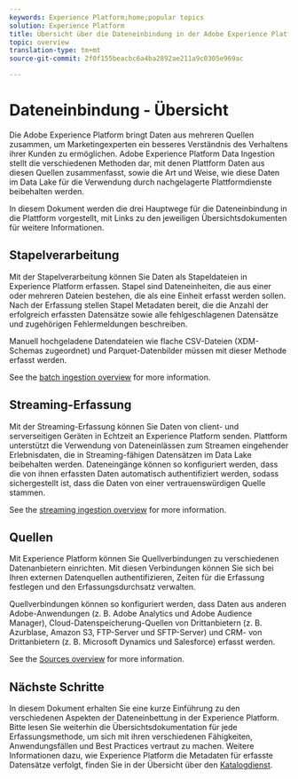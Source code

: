 ```yaml
---
keywords: Experience Platform;home;popular topics
solution: Experience Platform
title: Übersicht über die Dateneinbindung in der Adobe Experience Platform
topic: overview
translation-type: tm+mt
source-git-commit: 2f0f155beacbc6a4ba2892ae211a9c0305e969ac

---
```



# Dateneinbindung - Übersicht

Die Adobe Experience Platform bringt Daten aus mehreren Quellen zusammen, um Marketingexperten ein besseres Verständnis des Verhaltens ihrer Kunden zu ermöglichen. Adobe Experience Platform Data Ingestion stellt die verschiedenen Methoden dar, mit denen Plattform Daten aus diesen Quellen zusammenfasst, sowie die Art und Weise, wie diese Daten im Data Lake für die Verwendung durch nachgelagerte Plattformdienste beibehalten werden.

In diesem Dokument werden die drei Hauptwege für die Dateneinbindung in die Plattform vorgestellt, mit Links zu den jeweiligen Übersichtsdokumenten für weitere Informationen.

## Stapelverarbeitung

Mit der Stapelverarbeitung können Sie Daten als Stapeldateien in Experience Platform erfassen. Stapel sind Dateneinheiten, die aus einer oder mehreren Dateien bestehen, die als eine Einheit erfasst werden sollen. Nach der Erfassung stellen Stapel Metadaten bereit, die die Anzahl der erfolgreich erfassten Datensätze sowie alle fehlgeschlagenen Datensätze und zugehörigen Fehlermeldungen beschreiben.

Manuell hochgeladene Datendateien wie flache CSV-Dateien (XDM-Schemas zugeordnet) und Parquet-Datenbilder müssen mit dieser Methode erfasst werden.

See the [batch ingestion overview](./batch-ingestion/overview.md) for more information.

## Streaming-Erfassung

Mit der Streaming-Erfassung können Sie Daten von client- und serverseitigen Geräten in Echtzeit an Experience Platform senden. Plattform unterstützt die Verwendung von Dateneinlässen zum Streamen eingehender Erlebnisdaten, die in Streaming-fähigen Datensätzen im Data Lake beibehalten werden. Dateneingänge können so konfiguriert werden, dass die von ihnen erfassten Daten automatisch authentifiziert werden, sodass sichergestellt ist, dass die Daten von einer vertrauenswürdigen Quelle stammen.

See the [streaming ingestion overview](./streaming-ingestion/overview.md) for more information.

## Quellen

Mit Experience Platform können Sie Quellverbindungen zu verschiedenen Datenanbietern einrichten. Mit diesen Verbindungen können Sie sich bei Ihren externen Datenquellen authentifizieren, Zeiten für die Erfassung festlegen und den Erfassungsdurchsatz verwalten.

Quellverbindungen können so konfiguriert werden, dass Daten aus anderen Adobe-Anwendungen (z. B. Adobe Analytics und Adobe Audience Manager), Cloud-Datenspeicherung-Quellen von Drittanbietern (z. B. Azurblase, Amazon S3, FTP-Server und SFTP-Server) und CRM- von Drittanbietern (z. B. Microsoft Dynamics und Salesforce) erfasst werden.

See the [Sources overview](../sources/home.md) for more information.

## Nächste Schritte

In diesem Dokument erhalten Sie eine kurze Einführung zu den verschiedenen Aspekten der Dateneinbettung in der Experience Platform. Bitte lesen Sie weiterhin die Übersichtsdokumentation für jede Erfassungsmethode, um sich mit ihren verschiedenen Fähigkeiten, Anwendungsfällen und Best Practices vertraut zu machen. Weitere Informationen dazu, wie Experience Platform die Metadaten für erfasste Datensätze verfolgt, finden Sie in der Übersicht über den [Katalogdienst](../catalog/home.md).